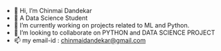 - 👋 Hi, I’m Chinmai Dandekar
- 👀 A Data Science Student
- 🌱 I’m currently working on projects related to ML and Python.
- 💞️ I’m looking to collaborate on PYTHON and DATA SCIENCE PROJECT
- 📫 my email-id : chinmaidandekar@gmail.com

<!---
Chinmai-D10/Chinmai-D10 is a ✨ special ✨ repository because its `README.md` (this file) appears on your GitHub profile.
You can click the Preview link to take a look at your changes.
--->
